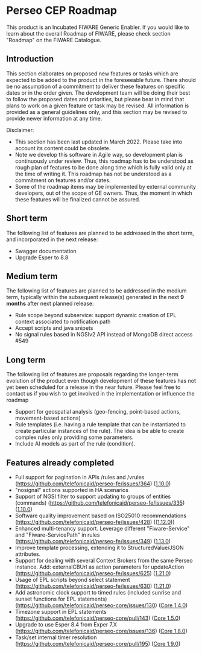 # Perseo CEP Roadmap

This product is an Incubated FIWARE Generic Enabler. If you would like to learn about the overall Roadmap of FIWARE,
please check section "Roadmap" on the FIWARE Catalogue.

## Introduction

This section elaborates on proposed new features or tasks which are expected to be added to the product in the
foreseeable future. There should be no assumption of a commitment to deliver these features on specific dates or in the
order given. The development team will be doing their best to follow the proposed dates and priorities, but please bear
in mind that plans to work on a given feature or task may be revised. All information is provided as a general
guidelines only, and this section may be revised to provide newer information at any time.

Disclaimer:

-   This section has been last updated in March 2022. Please take into account its content could be obsolete.
-   Note we develop this software in Agile way, so development plan is continuously under review. Thus, this roadmap has
    to be understood as rough plan of features to be done along time which is fully valid only at the time of writing
    it. This roadmap has not be understood as a commitment on features and/or dates.
-   Some of the roadmap items may be implemented by external community developers, out of the scope of GE owners. Thus,
    the moment in which these features will be finalized cannot be assured.

## Short term

The following list of features are planned to be addressed in the short term, and incorporated in the next release:

-   Swagger documentation
-   Upgrade Esper to 8.8

## Medium term

The following list of features are planned to be addressed in the medium term, typically within the subsequent
release(s) generated in the next **9 months** after next planned release:

-   Rule scope beyond subservice: support dynamic creation of EPL context associated to notification path
-   Accept scripts and java snipets
-   No signal rules based in NGSIv2 API instead of MongoDB direct access #549

## Long term

The following list of features are proposals regarding the longer-term evolution of the product even though development
of these features has not yet been scheduled for a release in the near future. Please feel free to contact us if you
wish to get involved in the implementation or influence the roadmap

-   Support for geospatial analysis (geo-fencing, point-based actions, movement-based actions)
-   Rule templates (i.e. having a rule template that can be instantiated to create particular instances of the rule).
    The idea is be able to create complex rules only providing some parameters.
-   Include AI models as part of the rule (condition).

## Features already completed

-   Full support for pagination in APIs /rules and /vrules (<https://github.com/telefonicaid/perseo-fe/issues/364>)
    ([1.10.0](https://github.com/telefonicaid/perseo-fe/releases/tag/1.10.0))
-   "nosignal" actions supported in HA scenarios
-   Support of NGSI filter to support updating to groups of entities (commands)
    (<https://github.com/telefonicaid/perseo-fe/issues/335>)
    ([1.10.0](https://github.com/telefonicaid/perseo-fe/releases/tag/1.10.0))
-   Software quality improvement based on ISO25010 recommendations
    (<https://github.com/telefonicaid/perseo-fe/issues/428>)
    (([1.12.0](https://github.com/telefonicaid/perseo-fe/releases/tag/1.12.0)))
-   Enhanced multi-tenancy support. Leverage different "Fiware-Service" and "Fiware-ServicePath" in rules
    (<https://github.com/telefonicaid/perseo-fe/issues/349>)
    ([1.13.0](https://github.com/telefonicaid/perseo-fe/releases/tag/1.13.0))
-   Improve template processing, extending it to StructuredValue/JSON attributes.
-   Support for dealing with several Context Brokers from the same Perseo instance. Add: externalCBUrl as action
    parameters for updateAction (<https://github.com/telefonicaid/perseo-fe/issues/625>)
    ([1.21.0](https://github.com/telefonicaid/perseo-fe/releases/tag/1.21.0))
-   Usage of EPL scripts beyond select statement (<https://github.com/telefonicaid/perseo-fe/issues/630>)
    ([1.21.0](https://github.com/telefonicaid/perseo-fe/releases/tag/1.21.0))
-   Add astronomic clock support to timed rules (included sunrise and sunset functions for EPL statements)
    (<https://github.com/telefonicaid/perseo-core/issues/130>)
    ([Core 1.4.0](https://github.com/telefonicaid/perseo-core/releases/tag/1.4.0))
-   Timezone support in EPL statements (<https://github.com/telefonicaid/perseo-core/pull/143>)
    ([Core 1.5.0](https://github.com/telefonicaid/perseo-core/releases/tag/1.5.0))
-   Upgrade to use Esper 8.4 from Exper 7.X (<https://github.com/telefonicaid/perseo-core/issues/136>)
    ([Core 1.8.0](https://github.com/telefonicaid/perseo-core/releases/tag/1.8.0))
-   Task/set internal timer resolution (<https://github.com/telefonicaid/perseo-core/pull/195>)
    ([Core 1.9.0](https://github.com/telefonicaid/perseo-core/releases/tag/1.9.0))

